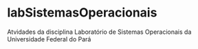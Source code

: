 # labSistemasOperacionais
Atvidades da disciplina Laboratório de Sistemas Operacionais da Universidade Federal do Pará

